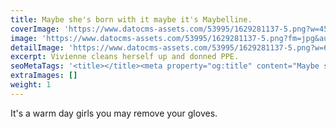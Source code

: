 ```yaml
---
title: Maybe she's born with it maybe it's Maybelline.
coverImage: 'https://www.datocms-assets.com/53995/1629281137-5.png?w=450&fm=jpg&auto=compress'
image: 'https://www.datocms-assets.com/53995/1629281137-5.png?fm=jpg&auto=compress'
detailImage: 'https://www.datocms-assets.com/53995/1629281137-5.png?w=600&fm=jpg&auto=compress'
excerpt: Vivienne cleans herself up and donned PPE.
seoMetaTags: '<title></title><meta property="og:title" content="Maybe she''s born with it maybe it''s Maybelline."><meta name="twitter:title" content="Maybe she''s born with it maybe it''s Maybelline."><meta name="description" content="Following an education in Sheffield, Vivienne found the only thing he could do was paint, cry silently, whisper sweet nothings into a filled-to-the-brim tumbler of gin, and slide down the wall of the shower into a slumped wet mess at least once weekly."><meta property="og:description" content="Following an education in Sheffield, Vivienne found the only thing he could do was paint, cry silently, whisper sweet nothings into a filled-to-the-brim tumbler of gin, and slide down the wall of the shower into a slumped wet mess at least once weekly."><meta name="twitter:description" content="Following an education in Sheffield, Vivienne found the only thing he could do was paint, cry silently, whisper sweet nothings into a filled-to-the-brim tumbler of gin, and slide down the wall of the shower into a slumped wet mess at least once weekly."><meta name="robots" content="noindex"><meta name="twitter:site" content="@xxx"><meta name="twitter:card" content="summary"><meta property="article:modified_time" content="2021-08-18T10:05:56Z"><meta property="article:published_time" content="2021-08-16T05:48:11Z"><meta property="article:publisher" content="https://www.facebook.com/xxx"><meta property="og:locale" content="en_EN"><meta property="og:type" content="article"><meta property="og:site_name" content="Vivienne Must & other stories "><meta property="og:image" content="https://www.datocms-assets.com/53995/1629281137-5.png?w=1000&fit=max&fm=jpg"><meta name="twitter:image" content="https://www.datocms-assets.com/53995/1629281137-5.png?w=1000&fit=max&fm=jpg">'
extraImages: []
weight: 1
---
```


It's a warm day girls you may remove your gloves.